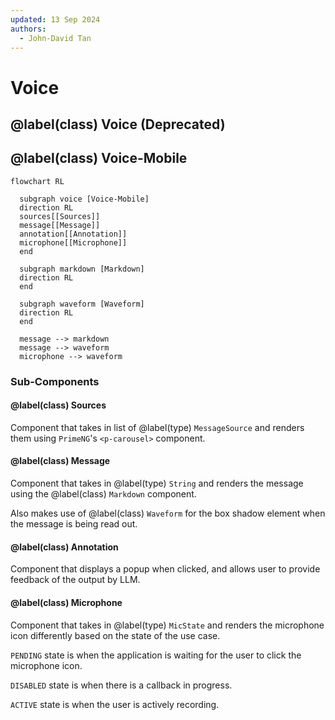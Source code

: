 ```yaml
---
updated: 13 Sep 2024
authors:
  - John-David Tan
---
```


# Voice

## @label(class) Voice (Deprecated)

## @label(class) Voice-Mobile

```mermaid
flowchart RL

  subgraph voice [Voice-Mobile]
  direction RL
  sources[[Sources]]
  message[[Message]]
  annotation[[Annotation]]
  microphone[[Microphone]]
  end

  subgraph markdown [Markdown]
  direction RL
  end

  subgraph waveform [Waveform]
  direction RL
  end

  message --> markdown
  message --> waveform
  microphone --> waveform

```

### Sub-Components

#### @label(class) Sources

Component that takes in list of @label(type) `MessageSource` and renders them using `PrimeNG`'s `<p-carousel>` component.

#### @label(class) Message

Component that takes in @label(type) `String` and renders the message using the @label(class) `Markdown` component.

Also makes use of @label(class) `Waveform` for the box shadow element when the message is being read out.

#### @label(class) Annotation

Component that displays a popup when clicked, and allows user to provide feedback of the output by LLM.

#### @label(class) Microphone

Component that takes in @label(type) `MicState` and renders the microphone icon differently based on the state of the use case.

`PENDING` state is when the application is waiting for the user to click the microphone icon.

`DISABLED` state is when there is a callback in progress.

`ACTIVE` state is when the user is actively recording.
